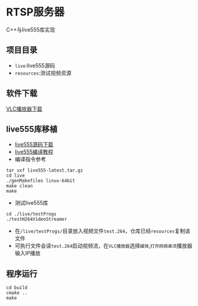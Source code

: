 # RTSP服务器
C++与live555库实现

## 项目目录

- `live`:live555源码
- `resources`:测试视频资源

## 软件下载
[VLC播放器下载](https://www.videolan.org/vlc/index.zh_CN.html)

## live555库移植

- [live555源码下载](www.live555.com/liveMedia/)
- [live555编译教程](https://juejin.cn/post/7458648750766915603)
- 编译指令参考
```
tar vxf live555-latest.tar.gz
cd live
./genMakefiles linux-64bit
make clean
make
```
- 测试live555库
```
cd ./live/testProgs
./testH264VideoStreamer
```
- 在`/live/testProgs/`目录放入视频文件`test.264`，仓库已经`resources`复制该文件
- 可执行文件会读`test.264`启动视频流，在`VLC播放器`选择`媒体`,`打开网络串流`播放器输入IP播放

## 程序运行

```
cd build
cmake ..
make
```